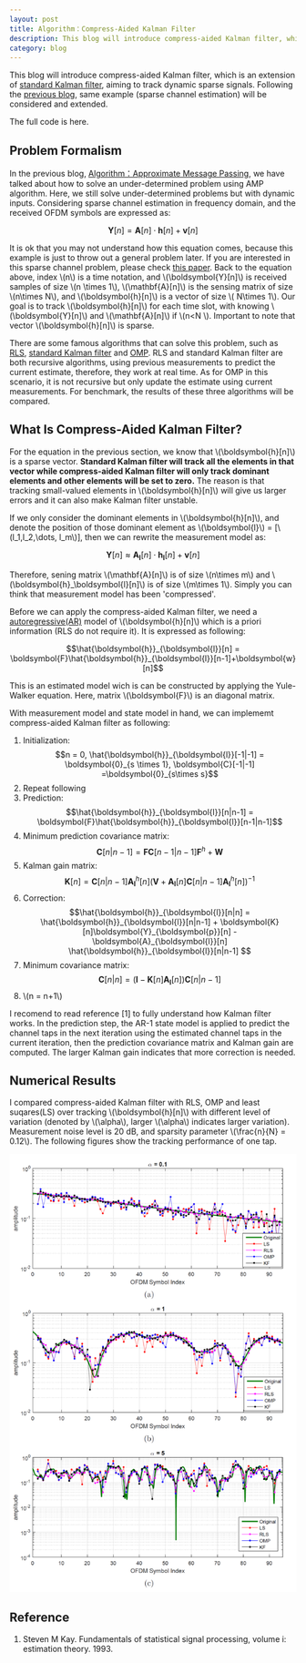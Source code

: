 ```yaml
---
layout: post
title: Algorithm：Compress-Aided Kalman Filter 
description: This blog will introduce compress-aided Kalman filter, which is an extension of <a href = "https://en.wikipedia.org/wiki/Kalman_filter">standard Kalman filter</a>, aiming to track dynamic sparse signals. Following the <a href = "https://danqing117.github.io/AMP">previous blog</a>, same example (sparse channel estimation) will be considered and extended.
category: blog
---
```

<script src="https://cdn.mathjax.org/mathjax/latest/MathJax.js?config=TeX-AMS-MML_HTMLorMML" type="text/javascript"></script>

This blog will introduce compress-aided Kalman filter, which is an extension of <a href = "https://en.wikipedia.org/wiki/Kalman_filter">standard Kalman filter</a>, aiming to track dynamic sparse signals. Following the <a href = "https://danqing117.github.io/AMP">previous blog</a>, same example (sparse channel estimation) will be considered and extended.

The full code is here.

## Problem Formalism
In the previous blog, <a href = "https://danqing117.github.io/AMP">Algorithm：Approximate Message Passing</a>, we have talked about how to solve an under-determined problem using AMP algorithm. Here, we still solve under-determined problems but with dynamic inputs. Considering sparse channel estimation in frequency domain, and the received OFDM symbols are expressed as:

$$\boldsymbol{Y}[n]=\mathbf{A}[n]\cdot\boldsymbol{h}[n] +\boldsymbol{v}[n]$$

It is ok that you may not understand how this equation comes, because this example is just to throw out a general problem later. If you are interested in this sparse channel problem, please check <a href = "https://www.researchgate.net/publication/303365519_Compression-Aided_Kalman_Filter_for_Recursive_Bayesian_Estimation_of_Sparse_Wideband_Channels_in_OFDM_Systems">this paper</a>. Back to the equation above, index \\(n\\) is a time notation, and \\(\boldsymbol{Y}[n]\\) is received samples of size \\(n \times 1\\), \\(\mathbf{A}[n]\\) is the sensing matrix of size \\(n\times N\\), and \\(\boldsymbol{h}[n]\\) is a vector of size \\( N\times 1\\). Our goal is to track \\(\boldsymbol{h}[n]\\) for each time slot, with knowing \\(\boldsymbol{Y}[n]\\) and \\(\mathbf{A}[n]\\) if \\(n<N \\). Important to note that vector \\(\boldsymbol{h}[n]\\) is sparse.

There are some famous algorithms that can solve this problem, such as <a href = "https://en.wikipedia.org/wiki/Recursive_least_squares_filter">RLS</a>, <a href = "https://en.wikipedia.org/wiki/Kalman_filter">standard Kalman filter</a> and <a href = "http://scikit-learn.org/stable/auto_examples/linear_model/plot_omp.html">OMP</a>. RLS and standard Kalman filter are both recursive algorithms, using previous measurements to predict the current estimate, therefore, they work at real time. As for OMP in this scenario, it is not recursive but only update the estimate using current measurements. For benchmark, the results of these three algorithms will be compared.

## What Is Compress-Aided Kalman Filter?
For the equation in the previous section, we know that \\(\boldsymbol{h}[n]\\) is a sparse vector. **Standard Kalman filter will track all the elements in that vector while compress-aided Kalman filter will only track dominant elements and other elements will be set to zero.** The reason is that tracking small-valued elements in \\(\boldsymbol{h}[n]\\) will give us larger errors and it can also make Kalman filter unstable.

If we only consider the dominant elements in \\(\boldsymbol{h}[n]\\), and denote the position of those dominant element as \\(\boldsymbol{l}\\) = [\\(l_1,l_2,\dots, l_m\\)], then we can rewrite the measurement model as:

$$\boldsymbol{Y}[n]\approx\mathbf{A}_\boldsymbol{l}[n]\cdot\boldsymbol{h}_\boldsymbol{l}[n] +\boldsymbol{v}[n]$$

Therefore, sening matrix \\(\mathbf{A}[n]\\) is of size \\(n\times m\\) and \\(\boldsymbol{h}_\boldsymbol{l}[n]\\) is of size \\(m\times 1\\). Simply you can think that measurement model has been 'compressed'. 

Before we can apply the compress-aided Kalman filter, we need a <a href = "https://en.wikipedia.org/wiki/Autoregressive_model">autoregressive(AR)</a> model of \\(\boldsymbol{h}[n]\\) which is a priori information (RLS do not require it). It is expressed as following:

$$\hat{\boldsymbol{h}}_{\boldsymbol{l}}[n] = \boldsymbol{F}\hat{\boldsymbol{h}}_{\boldsymbol{l}}[n-1]+\boldsymbol{w}[n]$$ 

This is an estimated model wich is can be constructed by applying the Yule-Walker equation. Here, matrix \\(\boldsymbol{F}\\) is an diagonal matrix. 

With measurement model and state model in hand, we can implememt compress-aided Kalman filter as following:

1. Initialization: 
$$n = 0, \hat{\boldsymbol{h}}_{\boldsymbol{l}}[-1|-1] = \boldsymbol{0}_{s \times 1}, \boldsymbol{C}[-1|-1] =\boldsymbol{0}_{s\times s}$$
2. Repeat following
3. Prediction: 
$$\hat{\boldsymbol{h}}_{\boldsymbol{l}}[n|n-1] = \boldsymbol{F}\hat{\boldsymbol{h}}_{\boldsymbol{l}}[n-1|n-1]$$
4. Minimum prediction covariance matrix:
$$\boldsymbol{C}[n|n-1] =\boldsymbol{F} \boldsymbol{C}[n-1|n-1]\boldsymbol{F}^{h} +\boldsymbol{W}$$
5. Kalman gain matrix: 
$$\boldsymbol{K}[n] = \boldsymbol{C}[n|n-1]\boldsymbol{A}^h_{\boldsymbol{l}}[n]\left(\boldsymbol{V}+\boldsymbol{A}_{\boldsymbol{l}}[n]\boldsymbol{C}[n|n-1]\boldsymbol{A}^h_{\boldsymbol{l}}[n]\right)^{-1}$$
6. Correction: 
$$\hat{\boldsymbol{h}}_{\boldsymbol{l}}[n|n] =  \hat{\boldsymbol{h}}_{\boldsymbol{l}}[n|n-1] + \boldsymbol{K}[n]\boldsymbol{Y}_{\boldsymbol{p}}[n] -\boldsymbol{A}_{\boldsymbol{l}}[n] \hat{\boldsymbol{h}}_{\boldsymbol{l}}[n|n-1] $$
7. Minimum covariance matrix: 
$$\boldsymbol{C}[n|n] = \left( \boldsymbol{I} - \boldsymbol{K}[n]\boldsymbol{A}_{\boldsymbol{l}}[n]\right)\boldsymbol{C}[n|n-1]$$
8. \\(n = n+1\\)

I recomend to read reference [1] to fully understand how Kalman filter works. In the prediction step, the AR-1 state model is applied to predict the channel taps in the next iteration using the estimated channel taps in the current iteration, then the prediction covariance matrix and Kalman gain are computed. The larger Kalman gain indicates that more correction is needed.

## Numerical Results
I compared compress-aided Kalman filter with RLS, OMP and least suqares(LS) over tracking \\(\boldsymbol{h}[n]\\) with different level of variation (denoted by \\(\alpha\\), larger \\(\alpha\\) indicates larger variation). Measurement noise level is 20 dB, and sparsity parameter \\(\frac{n}{N} = 0.12\\). The following figures show the tracking performance of one tap. 

![Git Bash](/images/githubpages/KF.png)

## Reference
1. Steven M Kay. Fundamentals of statistical signal processing, volume i: estimation theory. 1993.


